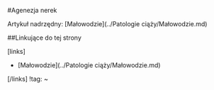 #Agenezja nerek

Artykuł nadrzędny: [Małowodzie](../Patologie ciąży/Małowodzie.md)





##Linkujące do tej strony

[links]

- [Małowodzie](../Patologie ciąży/Małowodzie.md)


[/links]
!tag:
~


